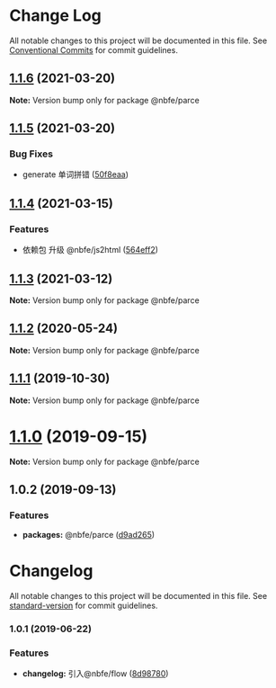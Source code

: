 # Change Log

All notable changes to this project will be documented in this file.
See [Conventional Commits](https://conventionalcommits.org) for commit guidelines.

## [1.1.6](https://github.com/shuoshubao/nbfe/compare/@nbfe/parce@1.1.5...@nbfe/parce@1.1.6) (2021-03-20)

**Note:** Version bump only for package @nbfe/parce





## [1.1.5](https://github.com/shuoshubao/nbfe/compare/@nbfe/parce@1.1.4...@nbfe/parce@1.1.5) (2021-03-20)


### Bug Fixes

* generate 单词拼错 ([50f8eaa](https://github.com/shuoshubao/nbfe/commit/50f8eaa))





## [1.1.4](https://github.com/shuoshubao/nbfe/compare/@nbfe/parce@1.1.2...@nbfe/parce@1.1.4) (2021-03-15)


### Features

* 依赖包 升级 @nbfe/js2html ([564eff2](https://github.com/shuoshubao/nbfe/commit/564eff2))





## [1.1.3](https://github.com/shuoshubao/nbfe/compare/@nbfe/parce@1.1.2...@nbfe/parce@1.1.3) (2021-03-12)

**Note:** Version bump only for package @nbfe/parce





## [1.1.2](https://github.com/shuoshubao/nbfe/compare/@nbfe/parce@1.1.1...@nbfe/parce@1.1.2) (2020-05-24)

**Note:** Version bump only for package @nbfe/parce

## [1.1.1](https://github.com/shuoshubao/nbfe/compare/@nbfe/parce@1.1.0...@nbfe/parce@1.1.1) (2019-10-30)

**Note:** Version bump only for package @nbfe/parce

# [1.1.0](https://github.com/shuoshubao/nbfe/compare/@nbfe/parce@1.0.2...@nbfe/parce@1.1.0) (2019-09-15)

**Note:** Version bump only for package @nbfe/parce

## 1.0.2 (2019-09-13)

### Features

-   **packages:** @nbfe/parce ([d9ad265](https://github.com/shuoshubao/nbfe/commit/d9ad265))

# Changelog

All notable changes to this project will be documented in this file. See [standard-version](https://github.com/conventional-changelog/standard-version) for commit guidelines.

### 1.0.1 (2019-06-22)

### Features

-   **changelog:** 引入@nbfe/flow ([8d98780](https://github.com/shuoshubao/parce/commit/8d98780))
